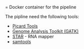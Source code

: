 = Docker container for the pipeline

The pipline need the following tools:

- [Picard Tools](https://broadinstitute.github.io/picard/)
- [Genome Analysis Toolkit (GATK)](https://software.broadinstitute.org/gatk/)
- [STAR](https://github.com/alexdobin/STAR) - RNA mapper
- [samtools](http://www.htslib.org/)